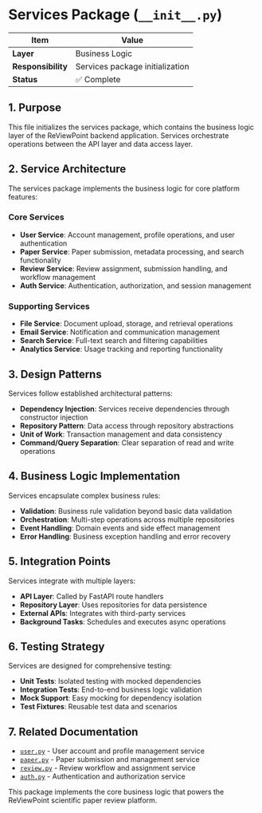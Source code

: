 # Services Package (`__init__.py`)

| Item               | Value                                       |
| ------------------ | ------------------------------------------- |
| **Layer**          | Business Logic                              |
| **Responsibility** | Services package initialization             |
| **Status**         | ✅ Complete                                 |

## 1. Purpose

This file initializes the services package, which contains the business logic layer of the ReViewPoint backend application. Services orchestrate operations between the API layer and data access layer.

## 2. Service Architecture

The services package implements the business logic for core platform features:

### Core Services
- **User Service**: Account management, profile operations, and user authentication
- **Paper Service**: Paper submission, metadata processing, and search functionality
- **Review Service**: Review assignment, submission handling, and workflow management
- **Auth Service**: Authentication, authorization, and session management

### Supporting Services
- **File Service**: Document upload, storage, and retrieval operations
- **Email Service**: Notification and communication management
- **Search Service**: Full-text search and filtering capabilities
- **Analytics Service**: Usage tracking and reporting functionality

## 3. Design Patterns

Services follow established architectural patterns:

- **Dependency Injection**: Services receive dependencies through constructor injection
- **Repository Pattern**: Data access through repository abstractions
- **Unit of Work**: Transaction management and data consistency
- **Command/Query Separation**: Clear separation of read and write operations

## 4. Business Logic Implementation

Services encapsulate complex business rules:

- **Validation**: Business rule validation beyond basic data validation
- **Orchestration**: Multi-step operations across multiple repositories
- **Event Handling**: Domain events and side effect management
- **Error Handling**: Business exception handling and error recovery

## 5. Integration Points

Services integrate with multiple layers:

- **API Layer**: Called by FastAPI route handlers
- **Repository Layer**: Uses repositories for data persistence
- **External APIs**: Integrates with third-party services
- **Background Tasks**: Schedules and executes async operations

## 6. Testing Strategy

Services are designed for comprehensive testing:

- **Unit Tests**: Isolated testing with mocked dependencies
- **Integration Tests**: End-to-end business logic validation
- **Mock Support**: Easy mocking for dependency isolation
- **Test Fixtures**: Reusable test data and scenarios

## 7. Related Documentation

- [`user.py`](user.py.md) - User account and profile management service
- [`paper.py`](paper.py.md) - Paper submission and management service
- [`review.py`](review.py.md) - Review workflow and assignment service
- [`auth.py`](auth.py.md) - Authentication and authorization service

This package implements the core business logic that powers the ReViewPoint scientific paper review platform.